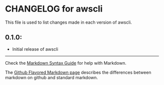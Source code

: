 # CHANGELOG for awscli

This file is used to list changes made in each version of awscli.

## 0.1.0:

* Initial release of awscli

- - -
Check the [Markdown Syntax Guide](http://daringfireball.net/projects/markdown/syntax) for help with Markdown.

The [Github Flavored Markdown page](http://github.github.com/github-flavored-markdown/) describes the differences between markdown on github and standard markdown.
